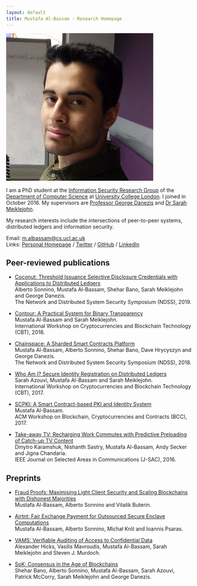 ```yaml
---
layout: default
title: Mustafa Al-Bassam - Research Homepage
---
```


<img class="profile-picture" src="photo.jpg">

I am a PhD student at the [Information Security Research Group](http://sec.cs.ucl.ac.uk/) of the [Department of Computer Science](http://www.cs.ucl.ac.uk/) at [University College London](http://www.ucl.ac.uk/). I joined in October 2016. My supervisors are [Professor George Danezis](http://www0.cs.ucl.ac.uk/staff/G.Danezis/) and [Dr Sarah Meiklejohn](http://www0.cs.ucl.ac.uk/staff/S.Meiklejohn/).

My research interests include the intersections of peer-to-peer systems, distributed ledgers and information security.

Email: [m.albassam@cs.ucl.ac.uk](mailto:m.albassam@cs.ucl.ac.uk)<br>
Links: [Personal Homepage](https://musalbas.com) / [Twitter](https://twitter.com/musalbas) / [GitHub](https://github.com/musalbas) / [LinkedIn](https://www.linkedin.com/in/musalbas)

## Peer-reviewed publications

- [Coconut: Threshold Issuance Selective Disclosure Credentials with Applications to Distributed Ledgers](publications/coconut.pdf)<br>Alberto Sonnino, Mustafa Al-Bassam, Shehar Bano, Sarah Meiklejohn and George Danezis.<br>The Network and Distributed System Security Symposium (NDSS), 2019.

- [Contour: A Practical System for Binary Transparency](publications/contour-paper.pdf)<br>Mustafa Al-Bassam and Sarah Meiklejohn.<br>International Workshop on Cryptocurrencies and Blockchain Technology (CBT), 2018.

- [Chainspace: A Sharded Smart Contracts Platform](publications/ChainspaceDL.pdf)<br>Mustafa Al-Bassam, Alberto Sonnino, Shehar Bano, Dave Hrycyszyn and George Danezis.<br>The Network and Distributed System Security Symposium (NDSS), 2018.

- [Who Am I? Secure Identity Registration on Distributed Ledgers](publications/register-id.pdf)<br>Sarah Azouvi, Mustafa Al-Bassam and Sarah Meiklejohn.<br>International Workshop on Cryptocurrencies and Blockchain Technology (CBT), 2017.

- [SCPKI: A Smart Contract-based PKI and Identity System](publications/scpki-bcc17.pdf)<br>Mustafa Al-Bassam.<br>ACM Workshop on Blockchain, Cryptocurrencies and Contracts (BCC), 2017.

- [Take-away TV: Recharging Work Commutes with Predictive Preloading of Catch-up TV Content](publications/takeawaytv-jsac16.pdf)<br>Dmytro Karamshuk, Nishanth Sastry, Mustafa Al-Bassam, Andy Secker and Jigna Chandaria.<br>IEEE Journal on Selected Areas in Communications (J-SAC), 2016.

## Preprints

- [Fraud Proofs: Maximising Light Client Security and Scaling Blockchains with Dishonest Majorities](publications/fraudproofs.pdf)<br>Mustafa Al-Bassam, Alberto Sonnino and Vitalik Buterin.

- [Airtnt: Fair Exchange Payment for Outsourced Secure Enclave Computations](publications/airtnt.pdf)<br>Mustafa Al-Bassam, Alberto Sonnino, Michał Król and Ioannis Psaras.

- [VAMS: Verifiable Auditing of Access to Confidential Data](publications/vams.pdf)<br>Alexander Hicks, Vasilis Mavroudis, Mustafa Al-Bassam, Sarah Meiklejohn and Steven J. Murdoch.

- [SoK: Consensus in the Age of Blockchains](publications/SoK_ConsensusBlockchains.pdf)<br>Shehar Bano, Alberto Sonnino, Mustafa Al-Bassam, Sarah Azouvi, Patrick McCorry, Sarah Meiklejohn and George Danezis.
